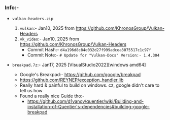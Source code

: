### Info:-
- `vulkan-headers.zip`
    1. `vulkan`:- Jan10, 2025 from https://github.com/KhronosGroup/Vulkan-Headers
    2. `vk_video`:- Jan10, 2025 from https://github.com/KhronosGroup/Vulkan-Headers
        - Commit Hash:- `d4a196d8c84e032d27f999adcea3075517c1c97f`     
        - Commit Note:- `# Update for "Vulkan-Docs" Version:- 1.4.304`

- `breakpad.7z`:- Jan17, 2025 [VisualStudio2022][windows amd64]
    - Google's Breakpad:- https://github.com/google/breakpad
    - https://github.com/REYNEP/exception_handler.lib
    - Really hard & painful to build on windows. cz, google didn't care to tell us how
    - Found a really nice Guide tho:- 
        - https://github.com/d1vanov/quentier/wiki/Building-and-installation-of-Quentier's-dependencies#building-google-breakpad
